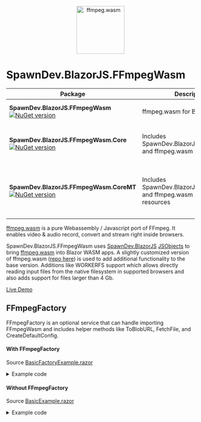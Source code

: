 <p align="center">
  <a href="#">
    <img alt="ffmpeg.wasm" width="128px" height="128px" src="https://github.com/LostBeard/ffmpeg.wasm/blob/main/apps/website/static/img/logo192.png"></img>
  </a>
</p>

# SpawnDev.BlazorJS.FFmpegWasm
| Package | Description | Includes |
|---------|-------------|----------|
|**SpawnDev.BlazorJS.FFmpegWasm** <br /> [![NuGet version](https://badge.fury.io/nu/SpawnDev.BlazorJS.FFmpegWasm.svg)](https://www.nuget.org/packages/SpawnDev.BlazorJS.FFmpegWasm)| ffmpeg.wasm for Blazor WASM | ffmpeg/*<br />ffmpeg.js<br />814.ffmpeg.js
|**SpawnDev.BlazorJS.FFmpegWasm.Core** <br /> [![NuGet version](https://badge.fury.io/nu/SpawnDev.BlazorJS.FFmpegWasm.Core.svg)](https://www.nuget.org/packages/SpawnDev.BlazorJS.FFmpegWasm.Core)| Includes SpawnDev.BlazorJS.FFmpegWasm and ffmpeg.wasm core resources | core/*<br />ffmpeg-core.js<br />ffmpeg-core.wasm
|**SpawnDev.BlazorJS.FFmpegWasm.CoreMT** <br /> [![NuGet version](https://badge.fury.io/nu/SpawnDev.BlazorJS.FFmpegWasm.CoreMT.svg)](https://www.nuget.org/packages/SpawnDev.BlazorJS.FFmpegWasm.CoreMT)| Includes SpawnDev.BlazorJS.FFmpegWasm and ffmpeg.wasm core-mt resources | core-mt/*<br />ffmpeg-core.js<br />ffmpeg-core.wasm<br />ffmpeg-core.worker.js
 
[ffmpeg.wasm](https://github.com/ffmpegwasm/ffmpeg.wasm) is a pure Webassembly / Javascript port of FFmpeg. It enables video & audio record, convert and stream right inside browsers.

SpawnDev.BlazorJS.FFmpegWasm uses [SpawnDev.BlazorJS](https://github.com/LostBeard/SpawnDev.BlazorJS) [JSObjects](https://github.com/LostBeard/SpawnDev.BlazorJS#jsobject-base-class) to bring [ffmpeg.wasm](https://github.com/ffmpegwasm/ffmpeg.wasm) into Blazor WASM apps. A slightly customized version of ffmpeg.wasm ([repo here](https://github.com/LostBeard/ffmpeg.wasm)) is used to add additional functionality to the base version. Additions like WORKERFS support which allows directly reading input files from the native filesystem in supported browsers and also adds support for files larger than 4 Gb.

[Live Demo](https://lostbeard.github.io/SpawnDev.BlazorJS.FFmpegWasm/)

## FFmpegFactory
FFmpegFactory is an optional service that can handle importing FFmpegWasm and includes helper methods like ToBlobURL, FetchFile, and CreateDefaultConfig.

#### With FFmpegFactory
Source [BasicFactoryExample.razor](https://github.com/LostBeard/SpawnDev.BlazorJS.FFmpegWasm/blob/main/SpawnDev.BlazorJS.FFmpegWasmDemo/Pages/BasicFactoryExample.razor) 

<details>
<summary>Example code</summary>

Program.cs
```cs
// ...
// Add SpawnDev.BlazorJS.BlazorJSRuntime service
builder.Services.AddBlazorJSRuntime();
// Add FFmpegFactory service
builder.Services.AddSingleton<FFmpegFactory>();
// ...
// Init SpawnDev.BlazorJS
await builder.Build().BlazorJSRunAsync();
```

BasicFactoryExample.razor
```cs
@page "/BasicFactoryExample"
@using System.Text
@using SpawnDev.BlazorJS
@using SpawnDev.BlazorJS.FFmpegWasm

<h3>Basic FFmpegFactory Example of ffmpeg.wasm in Blazor</h3>
<p>A bare bones example of ffmpeg.wasm in Blazor using SpawnDev.BlazorJS and SpawnDev.BlazorJS.FFmpegWASM</p>
<video @ref=videoResult autoplay muted id="video-result" controls></video>
<br />
<button @onclick=Load disabled="@(loaded || busy)" id="load-button">Load ffmpeg-core (~31 MB)</button>
<br />
<button @onclick=Transcode disabled="@(!loaded || busy)" id="transcode-button">Transcode webm to mp4</button>
<br />
<p>@logMessage</p>
<p>@progressMessage</p>
<p>Open Developer Tools (Ctrl+Shift+I) to View Logs</p>

@code {
    [Inject]
    BlazorJSRuntime JS { get; set; }

    [Inject]
    FFmpegFactory FFmpegFactory { get; set; }

    ElementReference videoResult;
    HTMLVideoElement? videoEl;
    bool loaded = false;
    bool busy = false;
    string logMessage = "";
    string progressMessage = "";

    FFmpeg? ffmpeg = null;

    async Task Load()
    {
        busy = true;
        StateHasChanged();
        videoEl = new HTMLVideoElement(videoResult);
        await FFmpegFactory.Init();
        ffmpeg = new FFmpeg();
        ffmpeg.OnLog += FFmpeg_OnLog;
        ffmpeg.OnProgress += FFmpeg_OnProgress;
        // Use FFmpegFactory extension methods supplied by the Nuget packages
        // SpawnDev.BlazorJS.FFmpegWasm.Core
        // SpawnDev.BlazorJS.FFmpegWasm.CoreMT
        //
        // Single thread and multi thread versions acn be used independently of each other to lower resource packaging.
        //
        // From SpawnDev.BlazorJS.FFmpegWasm.Core 
        // - Contains the ffmpeg.wasm core for single thread files
        // - Adds CreateLoadCoreConfig to FFmpegFactory
        // From SpawnDev.BlazorJS.FFmpegWasm.CoreMT 
        // - Contains the ffmpeg.wasm core for multi thread files
        // - Adds CreateLoadCoreMTConfig to FFmpegFactory
        var loadConfig = FFmpegFactory.MultiThreadSupported ? FFmpegFactory.CreateLoadCoreMTConfig() : FFmpegFactory.CreateLoadCoreConfig();
        await ffmpeg.Load(loadConfig);
        busy = false;
        loaded = true;
        StateHasChanged();
    }

    async Task Transcode()
    {
        busy = true;
        StateHasChanged();
        logMessage = "Downloading source video";
        StateHasChanged();
        await ffmpeg.WriteFile("input.webm", await FFmpegFactory.FetchFile("https://raw.githubusercontent.com/ffmpegwasm/testdata/master/Big_Buck_Bunny_180_10s.webm"));
        logMessage = "Transcoding source video";
        StateHasChanged();
        var ret = await ffmpeg.Exec(new string[] { "-i", "input.webm", "output.mp4" });
        logMessage = "Source video transcoded";
        StateHasChanged();
        using var data = await ffmpeg.ReadFileUint8Array("output.mp4");
        using var blob = new Blob(new Uint8Array[] { data }, new BlobOptions { Type = "video/mp4" });
        var objSrc = URL.CreateObjectURL(blob);
        videoEl.Src = objSrc;
        busy = false;
        StateHasChanged();
    }

    void FFmpeg_OnLog(FFmpegLogEvent ev)
    {
        logMessage = ev.Message;
        JS.Log("FFmpeg_OnLog", ev.Message);
        StateHasChanged();
    }

    void FFmpeg_OnProgress(FFmpegProgressEvent ev)
    {
        var progress = ev.Progress;
        var time = ev.Time;
        progressMessage = $"{progress * 100} % (transcoded time: {time / 1000000} s)";
        JS.Log("FFmpeg_OnProgress", ev.Time, ev.Progress);
        StateHasChanged();
    }
}
```
</details>

#### Without FFmpegFactory
Source [BasicExample.razor](https://github.com/LostBeard/SpawnDev.BlazorJS.FFmpegWasm/blob/main/SpawnDev.BlazorJS.FFmpegWasmDemo/Pages/BasicExample.razor)

<details>
<summary>Example code</summary>

```cs
@page "/"
@using System.Text
@using SpawnDev.BlazorJS
@using SpawnDev.BlazorJS.FFmpegWasm

<h3>Basic Example of ffmpeg.wasm in Blazor</h3>
<p>A bare bones example of ffmpeg.wasm in Blazor using SpawnDev.BlazorJS and SpawnDev.BlazorJS.FFmpegWASM</p>
<video @ref=videoResult autoplay muted id="video-result" controls></video>
<br />
<button @onclick=Load disabled="@(loaded || busy)" id="load-button">Load ffmpeg-core (~31 MB)</button>
<br />
<button @onclick=Transcode disabled="@(!loaded || busy)" id="transcode-button">Transcode webm to mp4</button>
<br />
<p>@logMessage</p>
<p>@progressMessage</p>
<p>Open Developer Tools (Ctrl+Shift+I) to View Logs</p>

@code {
    [Inject]
    BlazorJSRuntime JS { get; set; }

    ElementReference videoResult;
    HTMLVideoElement? videoEl;
    bool loaded = false;
    bool busy = false;
    string logMessage = "";
    string progressMessage = "";
    string baseURLFFmpeg = "https://unpkg.com/@ffmpeg/ffmpeg@0.12.6/dist/umd";
    string baseURLCore = "https://unpkg.com/@ffmpeg/core@0.12.3/dist/umd";

    FFmpeg? ffmpeg = null;

    async Task Load()
    {
        busy = true;
        StateHasChanged();
        videoEl = new HTMLVideoElement(videoResult);
        if (JS.IsUndefined("FFmpegWASM"))
        {
            // a quick patch to allow us the ability to specify the full path to the primary ffmpeg worker (814.ffmpeg.js in umd version) via our FFMessageLoadConfig
            // the ffmpeg.js script tries to build the path location itself (with the code being replaced) but will fail (in our scenario) so we patch it to allow us to specify the path
            // essentially the same as Pull request #562 (https://github.com/ffmpegwasm/ffmpeg.wasm/pull/562) except this works on the minified UMD version
            var FFmpegObjUrl = await ToBlobURL($"{baseURLFFmpeg}/ffmpeg.js", "application/javascript", (js) => js.Replace("new Worker(new URL(e.p+e.u(814),e.b),{type:void 0})", "new Worker(r.worker814URL,{type:void 0})"));
            await JS.Import(FFmpegObjUrl);
            URL.RevokeObjectURL(FFmpegObjUrl);
        }
        ffmpeg = new FFmpeg();
        ffmpeg.OnLog += FFmpeg_OnLog;
        ffmpeg.OnProgress += FFmpeg_OnProgress;
        await ffmpeg.Load(new FFMessageLoadConfig
            {
                Worker814URL = await ToBlobURL($"{baseURLFFmpeg}/814.ffmpeg.js", "application/javascript"),
                CoreURL = await ToBlobURL($"{baseURLCore}/ffmpeg-core.js", "application/javascript"),
                WasmURL = await ToBlobURL($"{baseURLCore}/ffmpeg-core.wasm", "application/wasm"),
            });
        busy = false;
        loaded = true;
        StateHasChanged();
    }

    async Task Transcode()
    {
        busy = true;
        StateHasChanged();
        logMessage = "Downloading source video";
        StateHasChanged();
        await ffmpeg.WriteFile("input.webm", await FetchFile("https://raw.githubusercontent.com/ffmpegwasm/testdata/master/Big_Buck_Bunny_180_10s.webm"));
        logMessage = "Transcoding source video";
        StateHasChanged();
        var ret = await ffmpeg.Exec(new string[] { "-i", "input.webm", "output.mp4" });
        logMessage = "Source video transcoded";
        StateHasChanged();
        using var data = await ffmpeg.ReadFileUint8Array("output.mp4");
        using var blob = new Blob(new Uint8Array[] { data }, new BlobOptions { Type = "video/mp4" });
        var objSrc = URL.CreateObjectURL(blob);
        videoEl.Src = objSrc;
        busy = false;
        StateHasChanged();
    }

    void FFmpeg_OnLog(FFmpegLogEvent ev)
    {
        logMessage = ev.Message;
        JS.Log("FFmpeg_OnLog", ev.Message);
        StateHasChanged();
    }

    void FFmpeg_OnProgress(FFmpegProgressEvent ev)
    {
        var progress = ev.Progress;
        var time = ev.Time;
        progressMessage = $"{progress * 100} % (transcoded time: {time / 1000000} s)";
        JS.Log("FFmpeg_OnProgress", ev.Time, ev.Progress);
        StateHasChanged();
    }

    async Task<Uint8Array> FetchFile(string resource)
    {
        using var resp = await JS.Fetch(resource);
        using var body = await resp.ArrayBuffer();
        return new Uint8Array(body);
    }
    async Task<string> FetchText(string resource)
    {
        using var resp = await JS.Fetch(resource);
        return await resp.Text();
    }
    async Task<string> ToBlobURL(string src, string mimeType)
    {
        using var data = await FetchFile(src);
        using var blob = new Blob(new Uint8Array[] { data }, new BlobOptions { Type = mimeType });
        return URL.CreateObjectURL(blob);
    }
    async Task<string> ToBlobURL(string src, string mimeType, Func<string, string> patcher)
    {
        var text = await FetchText(src);
        if (patcher != null) text = patcher(text);
        using var blob = new Blob(new string[] { text }, new BlobOptions { Type = mimeType });
        return URL.CreateObjectURL(blob);
    }
}
```
</details>
